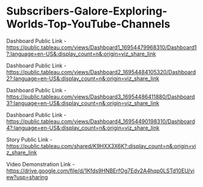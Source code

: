# Subscribers-Galore-Exploring-Worlds-Top-YouTube-Channels


Dashboard Public Link - https://public.tableau.com/views/Dashboard1_16954479968310/Dashboard1?:language=en-US&:display_count=n&:origin=viz_share_link

Dashboard Public Link -https://public.tableau.com/views/Dashboard2_16954484105320/Dashboard2?:language=en-US&:display_count=n&:origin=viz_share_link

Dashboard Public Link - https://public.tableau.com/views/Dashboard3_16954486411880/Dashboard3?:language=en-US&:display_count=n&:origin=viz_share_link

Dashboard Public Link - https://public.tableau.com/views/Dashboard4_16954490198310/Dashboard4?:language=en-US&:display_count=n&:origin=viz_share_link

Story Public Link - https://public.tableau.com/shared/K9HXX3X6K?:display_count=n&:origin=viz_share_link

Video Demonstration Link -  https://drive.google.com/file/d/1Kfds9HNBErfOg7Edv2A4hqp0LSTd10EU/view?usp=sharing
